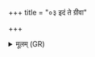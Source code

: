 +++
title = "०३ इदं ते ग्रीवा"

+++
<details><summary>मूलम् (GR)</summary>

इदं ते ग्रीवा भिनद्मि यातुधान स्वाहा-  
-इदं ते स्कन्धान् नि तृणद्मि भूम्याम् ॥
</details>